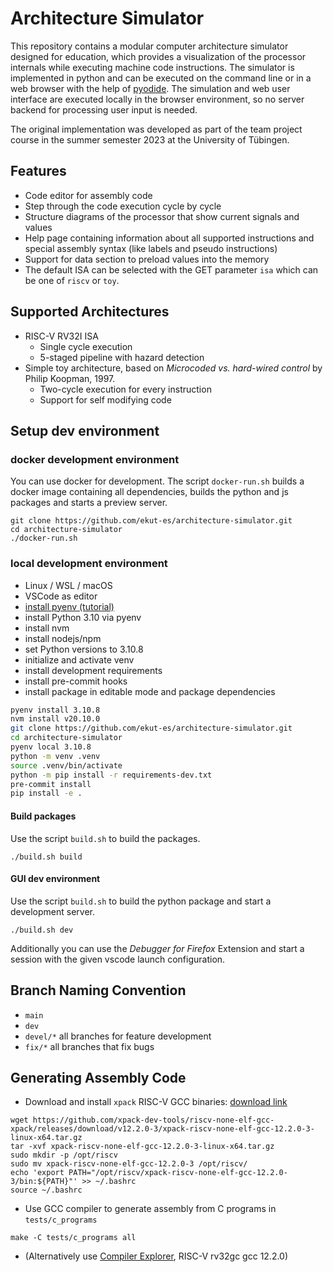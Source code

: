 # Architecture Simulator

This repository contains a modular computer architecture simulator designed for education, which provides a visualization of the processor internals while executing machine code instructions.
The simulator is implemented in python and can be executed on the command line or in a web browser with the help of [pyodide](https://github.com/pyodide/pyodide).
The simulation and web user interface are executed locally in the browser environment, so no server backend for processing user input is needed.

The original implementation was developed as part of the team project course in the summer semester 2023 at the University of Tübingen.

## Features
- Code editor for assembly code
- Step through the code execution cycle by cycle
- Structure diagrams of the processor that show current signals and values
- Help page containing information about all supported instructions and special assembly syntax (like labels and pseudo instructions)
- Support for data section to preload values into the memory
- The default ISA can be selected with the GET parameter `isa` which can be one of `riscv` or `toy`.

## Supported Architectures
  - RISC-V RV32I ISA
    - Single cycle execution
    - 5-staged pipeline with hazard detection
  - Simple toy architecture, based on *Microcoded vs. hard-wired control* by Philip Koopman, 1997.
    - Two-cycle execution for every instruction
    - Support for self modifying code

## Setup dev environment

### docker development environment

You can use docker for development. The script `docker-run.sh` builds a docker image containing all dependencies, builds the python and js packages and starts a preview server.

```
git clone https://github.com/ekut-es/architecture-simulator.git
cd architecture-simulator
./docker-run.sh
```

### local development environment
- Linux / WSL / macOS
- VSCode as editor
- [install pyenv (tutorial)](https://k0nze.dev/posts/install-pyenv-venv-vscode/)
- install Python 3.10 via pyenv
- install nvm
- install nodejs/npm
- set Python versions to 3.10.8
- initialize and activate venv
- install development requirements
- install pre-commit hooks
- install package in editable mode and package dependencies

```bash
pyenv install 3.10.8
nvm install v20.10.0
git clone https://github.com/ekut-es/architecture-simulator.git
cd architecture-simulator
pyenv local 3.10.8
python -m venv .venv
source .venv/bin/activate
python -m pip install -r requirements-dev.txt
pre-commit install
pip install -e .
```

#### Build packages

Use the script `build.sh` to build the packages.

```
./build.sh build
```

#### GUI dev environment

Use the script `build.sh` to build the python package and start a development server.

```
./build.sh dev
```

Additionally you can use the *Debugger for Firefox* Extension and start a session with the given vscode launch configuration.

## Branch Naming Convention

* `main`
* `dev`
* `devel/*` all branches for feature development
* `fix/*` all branches that fix bugs

## Generating Assembly Code

* Download and install `xpack` RISC-V GCC binaries: [download link](https://github.com/xpack-dev-tools/riscv-none-elf-gcc-xpack/releases/)

```
wget https://github.com/xpack-dev-tools/riscv-none-elf-gcc-xpack/releases/download/v12.2.0-3/xpack-riscv-none-elf-gcc-12.2.0-3-linux-x64.tar.gz
tar -xvf xpack-riscv-none-elf-gcc-12.2.0-3-linux-x64.tar.gz
sudo mkdir -p /opt/riscv
sudo mv xpack-riscv-none-elf-gcc-12.2.0-3 /opt/riscv/
echo 'export PATH="/opt/riscv/xpack-riscv-none-elf-gcc-12.2.0-3/bin:${PATH}"' >> ~/.bashrc
source ~/.bashrc
```

* Use GCC compiler to generate assembly from C programs in `tests/c_programs`
```
make -C tests/c_programs all
```

* (Alternatively use [Compiler Explorer](https://godbolt.org/), RISC-V rv32gc gcc 12.2.0)
